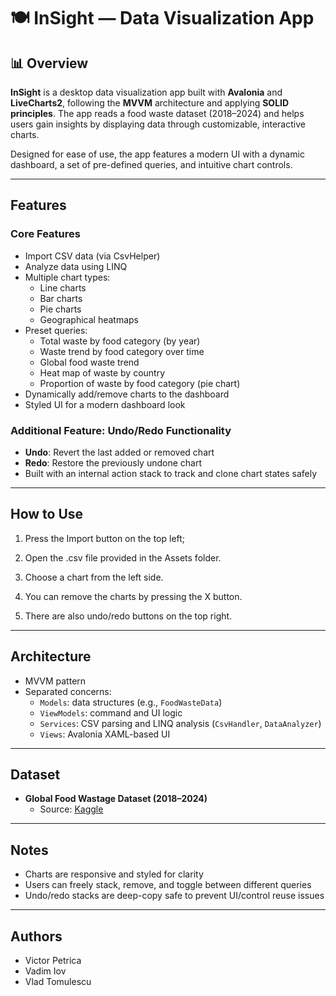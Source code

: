 # 🍽️ InSight — Data Visualization App

## 📊 Overview

**InSight** is a desktop data visualization app built with **Avalonia** and **LiveCharts2**, following the **MVVM** architecture and applying **SOLID principles**. The app reads a food waste dataset (2018–2024) and helps users gain insights by displaying data through customizable, interactive charts.

Designed for ease of use, the app features a modern UI with a dynamic dashboard, a set of pre-defined queries, and intuitive chart controls.

---

## Features

### Core Features

- Import CSV data (via CsvHelper)
- Analyze data using LINQ
- Multiple chart types:
  - Line charts
  - Bar charts
  - Pie charts
  - Geographical heatmaps
- Preset queries:
  - Total waste by food category (by year)
  - Waste trend by food category over time
  - Global food waste trend
  - Heat map of waste by country
  - Proportion of waste by food category (pie chart)
- Dynamically add/remove charts to the dashboard
- Styled UI for a modern dashboard look

### Additional Feature: Undo/Redo Functionality

- **Undo**: Revert the last added or removed chart
- **Redo**: Restore the previously undone chart
- Built with an internal action stack to track and clone chart states safely

---

## How to Use

1. Press the Import button on the top left;

2. Open the .csv file provided in the Assets folder.

3. Choose a chart from the left side.

4. You can remove the charts by pressing the X button.

5. There are also undo/redo buttons on the top right.

---

## Architecture

- MVVM pattern
- Separated concerns:
  - `Models`: data structures (e.g., `FoodWasteData`)
  - `ViewModels`: command and UI logic
  - `Services`: CSV parsing and LINQ analysis (`CsvHandler`, `DataAnalyzer`)
  - `Views`: Avalonia XAML-based UI

---

## Dataset

- **Global Food Wastage Dataset (2018–2024)**
  - Source: [Kaggle](https://www.kaggle.com/datasets/atharvasoundankar/global-food-wastage-dataset-2018-2024)

---

## Notes

- Charts are responsive and styled for clarity
- Users can freely stack, remove, and toggle between different queries
- Undo/redo stacks are deep-copy safe to prevent UI/control reuse issues

---

## Authors

- Victor Petrica
- Vadim Iov
- Vlad Tomulescu
